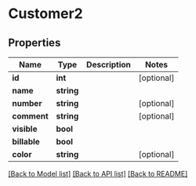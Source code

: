 # Customer2

## Properties
Name | Type | Description | Notes
------------ | ------------- | ------------- | -------------
**id** | **int** |  | [optional] 
**name** | **string** |  | 
**number** | **string** |  | [optional] 
**comment** | **string** |  | [optional] 
**visible** | **bool** |  | 
**billable** | **bool** |  | 
**color** | **string** |  | [optional] 

[[Back to Model list]](../../README.md#documentation-for-models) [[Back to API list]](../../README.md#documentation-for-api-endpoints) [[Back to README]](../../README.md)

